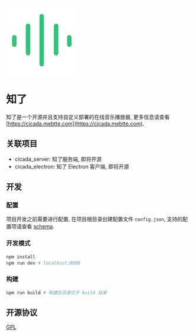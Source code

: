 ![](./src/static/logo.png)

# 知了

知了是一个开源并且支持自定义部署的在线音乐播放器, 更多信息请查看 [https://cicada.mebtte.com](https://cicada.mebtte.com).

## 关联项目

- cicada_server: 知了服务端, 即将开源
- cicada_electron: 知了 Electron 客户端, 即将开源

## 开发

### 配置

项目开发之前需要进行配置, 在项目根目录创建配置文件 `config.json`, 支持的配置项请查看 [schema](./webpack/config_schema.js).

### 开发模式

```bash
npm install
npm run dev # localhost:8000
```

### 构建

```bash
npm run build # 构建后资源位于 build 目录
```

## 开源协议

[GPL](./LICENSE)
